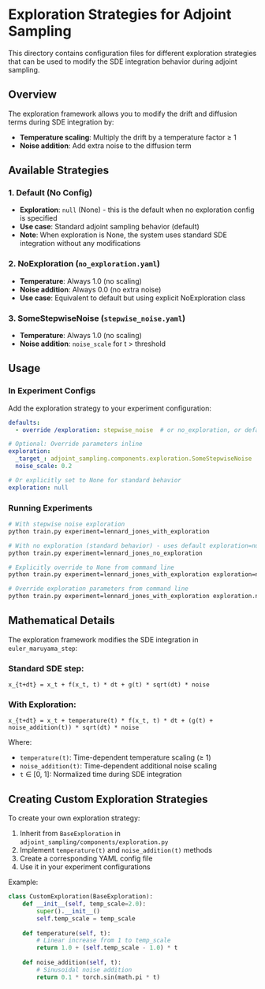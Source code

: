 # Exploration Strategies for Adjoint Sampling

This directory contains configuration files for different exploration strategies that can be used to modify the SDE integration behavior during adjoint sampling.

## Overview

The exploration framework allows you to modify the drift and diffusion terms during SDE integration by:
- **Temperature scaling**: Multiply the drift by a temperature factor ≥ 1
- **Noise addition**: Add extra noise to the diffusion term

## Available Strategies

### 1. Default (No Config)
- **Exploration**: `null` (None) - this is the default when no exploration config is specified
- **Use case**: Standard adjoint sampling behavior (default)
- **Note**: When exploration is None, the system uses standard SDE integration without any modifications

### 2. NoExploration (`no_exploration.yaml`)
- **Temperature**: Always 1.0 (no scaling)
- **Noise addition**: Always 0.0 (no extra noise)
- **Use case**: Equivalent to default but using explicit NoExploration class

### 3. SomeStepwiseNoise (`stepwise_noise.yaml`)
- **Temperature**: Always 1.0 (no scaling)
- **Noise addition**: `noise_scale` for t > threshold

## Usage

### In Experiment Configs

Add the exploration strategy to your experiment configuration:

```yaml
defaults:
  - override /exploration: stepwise_noise  # or no_exploration, or default

# Optional: Override parameters inline
exploration:
  _target_: adjoint_sampling.components.exploration.SomeStepwiseNoise
  noise_scale: 0.2

# Or explicitly set to None for standard behavior
exploration: null
```

### Running Experiments

```bash
# With stepwise noise exploration
python train.py experiment=lennard_jones_with_exploration

# With no exploration (standard behavior) - uses default exploration=null
python train.py experiment=lennard_jones_no_exploration

# Explicitly override to None from command line
python train.py experiment=lennard_jones_with_exploration exploration=null

# Override exploration parameters from command line
python train.py experiment=lennard_jones_with_exploration exploration.noise_scale=0.15
```

## Mathematical Details

The exploration framework modifies the SDE integration in `euler_maruyama_step`:

### Standard SDE step:
```
x_{t+dt} = x_t + f(x_t, t) * dt + g(t) * sqrt(dt) * noise
```

### With Exploration:
```
x_{t+dt} = x_t + temperature(t) * f(x_t, t) * dt + (g(t) + noise_addition(t)) * sqrt(dt) * noise
```

Where:
- `temperature(t)`: Time-dependent temperature scaling (≥ 1)
- `noise_addition(t)`: Time-dependent additional noise scaling
- `t` ∈ [0, 1]: Normalized time during SDE integration

## Creating Custom Exploration Strategies

To create your own exploration strategy:

1. Inherit from `BaseExploration` in `adjoint_sampling/components/exploration.py`
2. Implement `temperature(t)` and `noise_addition(t)` methods
3. Create a corresponding YAML config file
4. Use it in your experiment configurations

Example:
```python
class CustomExploration(BaseExploration):
    def __init__(self, temp_scale=2.0):
        super().__init__()
        self.temp_scale = temp_scale
    
    def temperature(self, t):
        # Linear increase from 1 to temp_scale
        return 1.0 + (self.temp_scale - 1.0) * t
    
    def noise_addition(self, t):
        # Sinusoidal noise addition
        return 0.1 * torch.sin(math.pi * t)
``` 